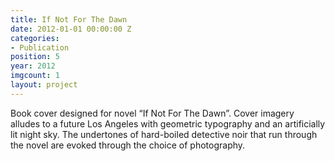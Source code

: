 ```yaml
---
title: If Not For The Dawn
date: 2012-01-01 00:00:00 Z
categories:
- Publication
position: 5
year: 2012
imgcount: 1
layout: project
---
```


Book cover designed for novel “If Not For The Dawn”. Cover imagery alludes to a future Los Angeles with geometric typography and an artificially lit night sky. The undertones of hard-boiled detective noir that run through the novel are evoked through the choice of photography.
